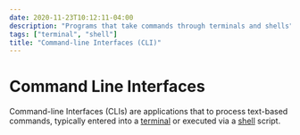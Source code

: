 ```yaml
---
date: 2020-11-23T10:12:11-04:00
description: "Programs that take commands through terminals and shells"
tags: ["terminal", "shell"]
title: "Command-line Interfaces (CLI)"
---
```


# Command Line Interfaces

Command-line Interfaces (CLIs) are applications that to process text-based commands, typically entered into a [terminal](terminal.md) or executed via a [shell](shell.md) script.

